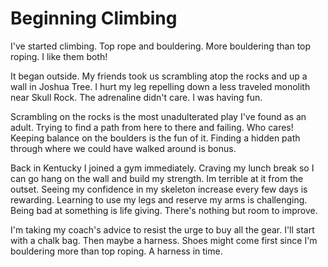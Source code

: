 <!--data 2022-12-15 -->

# Beginning Climbing

I've started climbing. Top rope and bouldering. More bouldering than top roping. I like them both!

It began outside. My friends took us scrambling atop the rocks and up a wall in Joshua Tree. I hurt my leg repelling down a less traveled monolith near Skull Rock. The adrenaline didn't care. I was having fun. 

Scrambling on the rocks is the most unadulterated play I've found as an adult. Trying to find a path from here to there and failing. Who cares! Keeping balance on the boulders is the fun of it. Finding a hidden path through where we could have walked around is bonus. 

Back in Kentucky I joined a gym immediately. Craving my lunch break so I can go hang on the wall and build my strength. Im terrible at it from the outset. Seeing my confidence in my skeleton increase every few days is rewarding. Learning to use my legs and reserve my arms is challenging. Being bad at something is life giving. There's nothing but room to improve. 

I'm taking my coach's advice to resist the urge to buy all the gear. I'll start with a chalk bag. Then maybe a harness. Shoes might come first since I'm bouldering more than top roping. A harness in time.